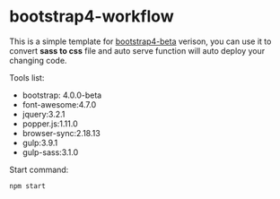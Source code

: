 # bootstrap4-workflow
This is a simple template for [bootstrap4-beta](https://getbootstrap.com/) verison,
you can use it to convert **sass to css** file and auto serve function will auto deploy your changing code.


Tools list:
   * bootstrap: 4.0.0-beta
   * font-awesome:4.7.0
   * jquery:3.2.1
   * popper.js:1.11.0
   * browser-sync:2.18.13
   * gulp:3.9.1
   * gulp-sass:3.1.0

Start command:
```
npm start
```
